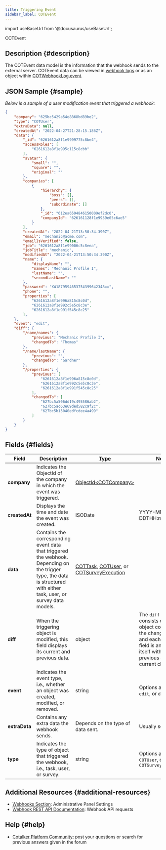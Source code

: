 ```yaml
---
title: Triggering Event
sidebar_label: COTEvent
---
```

import useBaseUrl from '@docusaurus/useBaseUrl';

<span className="hero__subtitle">COTEvent</span>

## Description {#description}

The COTEvent data model is the information that the webhook sends to the external server. COTEvent data can be viewed in [webhook logs](/docs/documentation/admin/admin_webhooks#logs) or as an object within [COTWebhookLog.event](/docs/documentation/models/webhooks/webhooklog).


## JSON Sample {#sample}
_Below is a sample of a user modification event that triggered a webhook:_

```json
{
    "company": "625bc5429a54e8868bd89be2",
    "type": "COTUser",
    "extraData": null,
    "createdAt": "2022-04-27T21:28:15.186Z",
    "data": {
        "_id": "6261612a8f1e9999775c8be4",
        "accessRoles": [
            "6261612a8f1e995c115c8cbb"
        ],
        "avatar": {
            "small": "",
            "square": "",
            "original": ""
        },
        "companies": [
            {
                "hierarchy": {
                    "boss": [],
                    "peers": [],
                    "subordinate": []
                },
                "_id": "612ea6594846150009ef2dc0",
                "companyId": "626161128f1e9939e05c6ae5"
            }
        ],
        "createdAt": "2022-04-21T13:50:34.390Z",
        "email": "mechanic@acme.com",
        "emailIsVerified": false,
        "job": "6261612a8f1e99006c5c8eea",
        "jobTitle": "mechanic",
        "modifiedAt": "2022-04-21T13:50:34.390Z",
        "name": {
            "displayName": "",
            "names": "Mechanic Profile I",
            "lastName": "",
            "secondLastName": ""
        },
        "password": "XW1879594653754399642348==",
        "phone": "",
        "properties": [
            "6261612a8f1e996a815c8c0d",
            "6261612a8f1e992c5e5c8c3e",
            "6261612a8f1e991f545c8c25"
        ],
    },
    "event": "edit",
    "diff": {
        "/name/names": {
            "previous": "Mechanic Profile I",
            "changedTo": "Thomas"
        },
        "/name/lastName": {
            "previous": "",
            "changedTo": "Gardner"
        },
        "/properties": {
            "previous": [
                "6261612a8f1e996a815c8c0d",
                "6261612a8f1e992c5e5c8c3e",
                "6261612a8f1e991f545c8c25"
            ],
            "changedTo": [
                "627bc5a506dd19c495586ab2",
                "627bc5ac63e69ded582c9f2c",
                "627bc5b13040edfcdee4a499"
            ]
        }
    }
}
```

## Fields {#fields}

Field | Description | [Type](/docs/documentation/models/overview_model#data-types) | Notes
--- | --- | --- | ---
**company** | Indicates the ObjectId of the company in which the event was triggered. | [ObjectId<COTCompany\>](/docs/documentation/models/model_company) |
**createdAt** | Displays the time and date the event was created. | ISODate | YYYY-MM-DDTHH:mm:ss.SSSZ
**data** | Contains the corresponding event data that triggered the webhook. Depending on the trigger type, the data is structured with either task, user, or survey data models. | [COTTask](/docs/documentation/models/tasks/model_tasks), [COTUser](/docs/documentation/models/users/model_users), or [COTSurveyExecution](/docs/documentation/models/webhooks/survey_execution) |
**diff** | When the triggering object is modified, this field displays its current and previous data. | object | The `diff` field consists of an object containing the changed fields, and each changed field is an object itself with the previous and current changes.
**event** | Indicates the event type, i.e., whether an object was created, modified, or removed. | string | Options are `create`, `edit`, or `delete`.
**extraData** | Contains any extra data the webhook sends. | Depends on the type of data sent. | Usually set to `Null`.|
**type** | Indicates the type of object that triggered the webhook, i.e., task, user, or survey. | string | Options are `COTTask`, `COTUser`, or `COTSurvey`



## Additional Resources {#additional-resources}
- [Webhooks Section](/docs/documentation/admin/admin_webhooks): Administrative Panel Settings
- [Webhook REST API Documentation](/docs/documentation/api/automations/webhooks): Webhook API requests

## Help {#help}

- [Cotalker Platform Community](https://github.com/Cotalker/documentation/discussions): post your questions or search for previous answers given in the forum